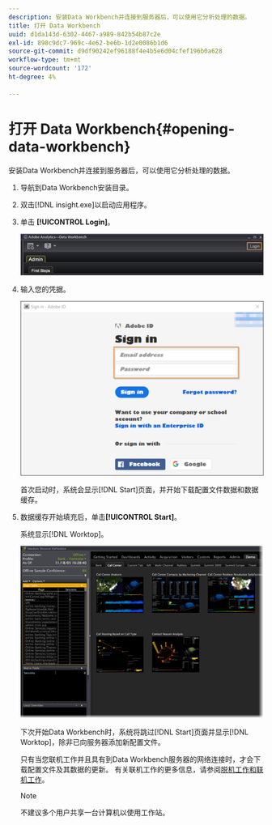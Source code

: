 ```yaml
---
description: 安装Data Workbench并连接到服务器后，可以使用它分析处理的数据。
title: 打开 Data Workbench
uuid: d1da143d-6302-4467-a989-842b54b87c2e
exl-id: 898c9dc7-969c-4e62-be6b-1d2e0086b1d6
source-git-commit: d9df90242ef96188f4e4b5e6d04cfef196b0a628
workflow-type: tm+mt
source-wordcount: '172'
ht-degree: 4%

---
```


# 打开 Data Workbench{#opening-data-workbench}

安装Data Workbench并连接到服务器后，可以使用它分析处理的数据。

1. 导航到Data Workbench安装目录。
1. 双击[!DNL insight.exe]以启动应用程序。
1. 单击 **[!UICONTROL Login]**。

   ![](assets/dwb_login.png)

1. 输入您的凭据。

   ![](assets/dwb_signin.png)

   首次启动时，系统会显示[!DNL Start]页面，并开始下载配置文件数据和数据缓存。

1. 数据缓存开始填充后，单击&#x200B;**[!UICONTROL Start]**。

   系统显示[!DNL Worktop]。

   ![](assets/wtp_open.png)

   下次开始Data Workbench时，系统将跳过[!DNL Start]页面并显示[!DNL Worktop]，除非已向服务器添加新配置文件。

   只有当您联机工作并且具有到Data Workbench服务器的网络连接时，才会下载配置文件及其数据的更新。 有关联机工作的更多信息，请参阅[脱机工作和联机工作](../../home/c-get-started/c-off-on.md#concept-cef8758ede044b18b3558376c5eb9f54)。

   >[!NOTE]
   >
   >不建议多个用户共享一台计算机以使用工作站。
